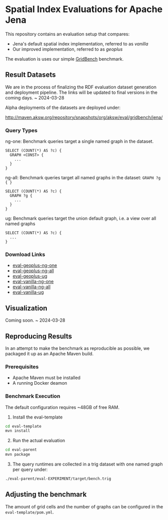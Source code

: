 # Spatial Index Evaluations for Apache Jena

This repository contains an evaluation setup that compares:

* Jena's default spatial index implementation, referred to as _vanilla_
* Our improved implementation, referred to as  _geoplus_

The evaluation is uses our simple [GridBench](https://github.com/AKSW/gridbench) benchmark.

## Result Datasets

We are in the process of finalizing the RDF evaluation dataset generation and deployment pipeline. The links will be updated to final versions in the coming days. ~ 2024-03-28

Alpha deployments of the datasets are deployed under:

http://maven.aksw.org/repository/snapshots/org/aksw/eval/gridbench/jena/

### Query Types

ng-one: Benchmark queries target a single named graph in the dataset.

```sparql
SELECT (COUNT(*) AS ?c) {
  GRAPH <CONST> {
    ...
  }
}
```

ng-all: Benchmark queries target all named graphs in the dataset: `GRAPH ?g { }`

```sparql
SELECT (COUNT(*) AS ?c) {
  GRAPH ?g {
    ...
  }
}
```

ug: Benchmark queries target the union default graph, i.e. a view over all named graphs

```sparql
SELECT (COUNT(*) AS ?c) {
  ...
}
```

### Download Links

* [eval-geoplus-ng-one](http://maven.aksw.org/repository/snapshots/org/aksw/eval/gridbench/jena/eval-geoplus-ng-one/0.0.1-SNAPSHOT/eval-geoplus-ng-one-0.0.1-20240328.193113-1.trig)
* [eval-geoplus-ng-all](http://maven.aksw.org/repository/snapshots/org/aksw/eval/gridbench/jena/eval-geoplus-ng-all/0.0.1-SNAPSHOT/eval-geoplus-ng-all-0.0.1-20240328.193113-1.trig)
* [eval-geoplus-ug](http://maven.aksw.org/repository/snapshots/org/aksw/eval/gridbench/jena/eval-geoplus-ug/0.0.1-SNAPSHOT/eval-geoplus-ug-0.0.1-20240328.193113-1.trig)
* [eval-vanilla-ng-one](http://maven.aksw.org/repository/snapshots/org/aksw/eval/gridbench/jena/eval-vanilla-ng-one/0.0.1-SNAPSHOT/eval-vanilla-ng-one-0.0.1-20240328.193113-1.trig)
* [eval-vanilla-ng-all](http://maven.aksw.org/repository/snapshots/org/aksw/eval/gridbench/jena/eval-vanilla-ng-all/0.0.1-SNAPSHOT/eval-vanilla-ng-all-0.0.1-20240328.193113-1.trig)
* [eval-vanilla-ug](http://maven.aksw.org/repository/snapshots/org/aksw/eval/gridbench/jena/eval-vanilla-ug/0.0.1-SNAPSHOT/eval-vanilla-ug-0.0.1-20240328.193113-1.trig)

## Visualization

Coming soon. ~ 2024-03-28

## Reproducing Results

In an attempt to make the benchmark as reproducible as possible, we packaged it up as an Apache Maven build.

### Prerequisites

* Apache Maven must be installed
* A running Docker deamon

### Benchmark Execution

The default configuration requires ~48GB of free RAM.

1. Install the eval-template

```bash
cd eval-template
mvn install
```

2. Run the actual evaluation

```bash
cd eval-parent
mvn package
```

3. The query runtimes are collected in a trig dataset with one named graph per query under:

```bash
./eval-parent/eval-EXPERIMENT/target/bench.trig
```

## Adjusting the benchmark

The amount of grid cells and the number of graphs can be configured in the `eval-template/pom.yml`.


